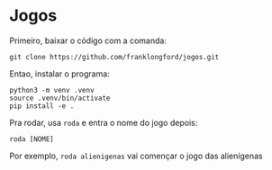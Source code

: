 # Jogos

Primeiro, baixar o código com a comanda:

```
git clone https://github.com/franklongford/jogos.git
```

Entao, instalar o programa:
```
python3 -m venv .venv
source .venv/bin/activate
pip install -e .
```

Pra rodar, usa `roda` e entra o nome do jogo depois:
```
roda [NOME]
```

Por exemplo, `roda alienigenas` vai començar o jogo das alienígenas
